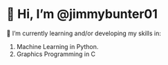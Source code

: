 # 👋 Hi, I’m @jimmybunter01

🌱 I’m currently learning and/or developing my skills in:
1) Machine Learning in Python.
2) Graphics Programming in C
    
<!--- - 💞️ I’m looking to collaborate on ... 
- 📫 How to reach me ... ---!>

<!---
jimmybunter01/jimmybunter01 is a ✨ special ✨ repository because its `README.md` (this file) appears on your GitHub profile.
You can click the Preview link to take a look at your changes.
--->
